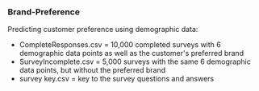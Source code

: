 ### Brand-Preference


Predicting customer preference using demographic data:
  - CompleteResponses.csv = 10,000 completed surveys with 6 demographic data points as well as the customer's preferred brand
  - SurveyIncomplete.csv = 5,000 surveys with the same 6 demographic data points, but without the preferred brand
  - survey key.csv = key to the survey questions and answers
